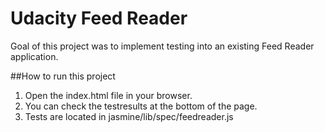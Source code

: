 # Udacity Feed Reader

Goal of this project was to implement testing into an existing Feed Reader application.

##How to run this project

1. Open the index.html file in your browser.
2. You can check the testresults at the bottom of the page.
3. Tests are located in jasmine/lib/spec/feedreader.js
